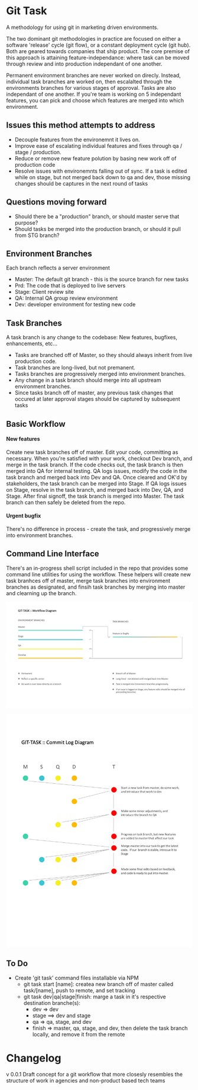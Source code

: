 Git Task
==========
A methodology for using git in marketing driven environments.

The two dominant git methodologies in practice are focused on either a software 'release' cycle (git flow), or a constant deployment cycle (git hub).  Both are geared towards companies that ship product. The core premise of this approach is attaining feature-independance: where task can be moved through review and into production independant of one another.  

Permanent environment branches are never worked on direcly.  Instead, individual task branches are worked on, then escalalted through the environments branches for various stages of approval.  Tasks are also independant of one another. If you're team is working on 5 independant features, you can pick and choose which features are merged into which environment.


## Issues this method attempts to address
 - Decouple features from the environemnt it lives on.
 - Improve ease of escalating individual features and fixes through qa / stage / production.
 - Reduce or remove new feature polution by basing new work off of production code
 - Resolve issues with environemnts falling out of sync.  If a task is edited while on stage, but not merged back down to qa and dev, those missing changes should be captures in the next round of tasks


## Questions moving forward
  - Should there be a "production" branch, or should master serve that purpose?
  - Should tasks be merged into the production branch, or should it pull from STG branch? 


## Environment Branches
Each branch reflects a server environment
 - Master: The default git branch - this is the source branch for new tasks
 - Prd: The code that is deployed to live servers
 - Stage: Client review site
 - QA: Internal QA group review environment
 - Dev: developer environment for testing new code 


## Task Branches
A task branch is any change to the codebase: New features, bugfixes, enhancements, etc...
 - Tasks are branched off of Master, so they should always inherit from live production code.  
 - Task branches are long-lived, but not premanent.  
 - Tasks branches are progressively merged into environment branches.
 - Any change in a task branch should merge into all upstream environment branches.
 - Since tasks branch off of master, any previous task changes that occured at later approval stages should be captured by subsequent tasks


## Basic Workflow
#### New features
Create new task branches off of master.
Edit your code, committing as necessary.
When you're satisfied with your work, checkout Dev branch, and merge in the task branch.
If the code checks out, the task branch is then merged into QA for internal testing.
  QA logs issues, modify the code in the task branch and merged back into Dev and QA.
Once cleared and OK'd by stakeholders, the task branch can be merged into Stage.
  If QA logs issues on Stage, resolve in the task branch, and merged back into Dev, QA, and Stage.
After final signoff, the task branch is merged into Master.  The task branch can then safely be deleted from the repo.

#### Urgent bugfix
There's no difference in process - create the task, and progressively merge into environment branches.

## Command Line Interface
There's an in-progress shell script included in the repo that provides some command line utilities for using the workflow.
These helpers will create new task branhces off of master, merge task branches into environment branches as designated, and finsih task branches by merging into master and clearning up the branch.



![Branches in Git-Task](https://raw.githubusercontent.com/mikeweitz/git-task/master/images/diagram-01.jpg)

![Example Commit log in Git-Task](https://raw.githubusercontent.com/mikeweitz/git-task/master/images/diagram-02.jpg)

## To Do
 - Create 'git task' command files installable via NPM
    - git task start [name]: createa new branch off of master called task/[name], push to remote, and set tracking 
    - git task dev|qa|stage|finish: marge a task in it's respective destination branche(s): 
      - dev => dev
      - stage ==> dev and stage
      - qa => qa, stage, and dev
      - finish => master, qa, stage, and dev, then delete the task branch locally, and remove it from the remote


# Changelog
v 0.0.1
Draft concept for a git workflow that more closesly resembles the structure of work in agencies and non-product based tech teams


